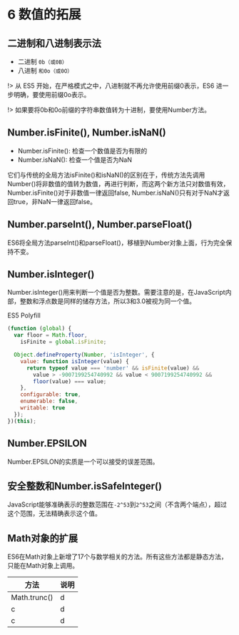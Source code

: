# 6 数值的拓展

## 二进制和八进制表示法

- 二进制 `0b（或0B）`
- 八进制 `和0o（或0O）`

!> 从 ES5 开始，在严格模式之中，八进制就不再允许使用前缀0表示，ES6 进一步明确，要使用前缀0o表示。

!> 如果要将0b和0o前缀的字符串数值转为十进制，要使用Number方法。

## Number.isFinite(), Number.isNaN()

- Number.isFinite(): 检查一个数值是否为有限的
- Number.isNaN(): 检查一个值是否为NaN

它们与传统的全局方法isFinite()和isNaN()的区别在于，传统方法先调用Number()将非数值的值转为数值，再进行判断，而这两个新方法只对数值有效，Number.isFinite()对于非数值一律返回false, Number.isNaN()只有对于NaN才返回true，非NaN一律返回false。

## Number.parseInt(), Number.parseFloat() 

ES6将全局方法parseInt()和parseFloat()，移植到Number对象上面，行为完全保持不变。

## Number.isInteger()

Number.isInteger()用来判断一个值是否为整数。需要注意的是，在JavaScript内部，整数和浮点数是同样的储存方法，所以3和3.0被视为同一个值。

ES5 Polyfill

```js
(function (global) {
  var floor = Math.floor,
    isFinite = global.isFinite;

  Object.defineProperty(Number, 'isInteger', {
    value: function isInteger(value) {
      return typeof value === 'number' && isFinite(value) &&
        value > -9007199254740992 && value < 9007199254740992 &&
        floor(value) === value;
    },
    configurable: true,
    enumerable: false,
    writable: true
  });
})(this);
```

## Number.EPSILON

Number.EPSILON的实质是一个可以接受的误差范围。

## 安全整数和Number.isSafeInteger() 

JavaScript能够准确表示的整数范围在`-2^53`到`2^53`之间（不含两个端点），超过这个范围，无法精确表示这个值。

## Math对象的扩展

ES6在Math对象上新增了17个与数学相关的方法。所有这些方法都是静态方法，只能在Math对象上调用。

方法|说明
---|---
Math.trunc()|d
c|d
c|d